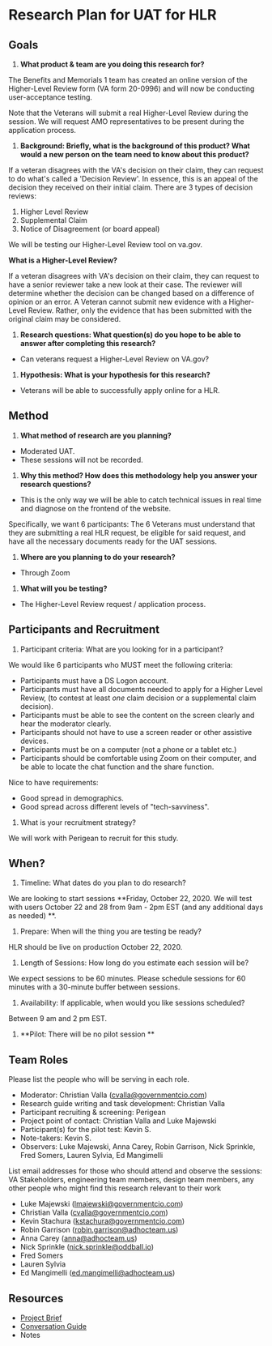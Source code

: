 #
# **Research Plan for UAT for HLR**

## **Goals**

1. **What product &amp; team are you doing this research for?**

The Benefits and Memorials 1 team has created an online version of the Higher-Level Review form (VA form 20-0996) and will now be conducting user-acceptance testing.

Note that the Veterans will submit a real Higher-Level Review during the session. We will request AMO representatives to be present during the application process.

1. **Background: Briefly, what is the background of this product? What would a new person on the team need to know about this product?**

If a veteran disagrees with the VA&#39;s decision on their claim, they can request to do what&#39;s called a &#39;Decision Review&#39;. In essence, this is an appeal of the decision they received on their initial claim. There are 3 types of decision reviews:

1. Higher Level Review
2. Supplemental Claim
3. Notice of Disagreement (or board appeal)

We will be testing our Higher-Level Review tool on va.gov.

**What is a Higher-Level Review?**

If a veteran disagrees with VA&#39;s decision on their claim, they can request to have a senior reviewer take a new look at their case. The reviewer will determine whether the decision can be changed based on a difference of opinion or an error. A Veteran cannot submit new evidence with a Higher-Level Review. Rather, only the evidence that has been submitted with the original claim may be considered.

1. **Research questions: What question(s) do you hope to be able to answer after completing this research?**

- Can veterans request a Higher-Level Review on VA.gov?

1. **Hypothesis: What is your hypothesis for this research?**

- Veterans will be able to successfully apply online for a HLR.

## **Method**

1. **What method of research are you planning?**

- Moderated UAT.
- These sessions will not be recorded.

1. **Why this method? How does this methodology help you answer your research questions?**

- This is the only way we will be able to catch technical issues in real time and diagnose on the frontend of the website.

Specifically, we want 6 participants: The 6 Veterans must understand that they are submitting a real HLR request, be eligible for said request, and have all the necessary documents ready for the UAT sessions.

1. **Where are you planning to do your research?**

- Through Zoom

1. **What will you be testing?**

- The Higher-Level Review request / application process.

## **Participants and Recruitment**

1. Participant criteria: What are you looking for in a participant?

We would like 6 participants who MUST meet the following criteria:

- Participants must have a DS Logon account.
- Participants must have all documents needed to apply for a Higher Level Review, (to contest at least _one_ claim decision or a supplemental claim decision).
- Participants must be able to see the content on the screen clearly and hear the moderator clearly.
- Participants should not have to use a screen reader or other assistive devices.
- Participants must be on a computer (not a phone or a tablet etc.)
- Participants should be comfortable using Zoom on their computer, and be able to locate the chat function and the share function.

Nice to have requirements:

- Good spread in demographics.
- Good spread across different levels of &quot;tech-savviness&quot;.

1. What is your recruitment strategy?

We will work with Perigean to recruit for this study.

## **When?**

1. Timeline: What dates do you plan to do research?

We are looking to start sessions \*\*Friday, October 22, 2020. We will test with users October 22 and 28 from 9am - 2pm EST (and any additional days as needed)  \*\*.

1. Prepare: When will the thing you are testing be ready?

HLR should be live on production October 22, 2020.

1. Length of Sessions: How long do you estimate each session will be?

We expect sessions to be 60 minutes. Please schedule sessions for 60 minutes with a 30-minute buffer between sessions.

1. Availability: If applicable, when would you like sessions scheduled?

Between 9 am and 2 pm EST.

1. \*\*Pilot: There will be no pilot session \*\*

## **Team Roles**

Please list the people who will be serving in each role.

- Moderator: Christian Valla (cvalla@governmentcio.com)
- Research guide writing and task development: Christian Valla
- Participant recruiting &amp; screening: Perigean
- Project point of contact: Christian Valla and Luke Majewski
- Participant(s) for the pilot test: Kevin S.
- Note-takers: Kevin S.
- Observers: Luke Majewski, Anna Carey, Robin Garrison, Nick Sprinkle, Fred Somers, Lauren Sylvia, Ed Mangimelli

List email addresses for those who should attend and observe the sessions: VA Stakeholders, engineering team members, design team members, any other people who might find this research relevant to their work

- Luke Majewski (lmajewski@governmentcio.com)
- Christian Valla (cvalla@governmentcio.com)
- Kevin Stachura (kstachura@governmentcio.com)
- Robin Garrison (robin.garrison@adhocteam.us)
- Anna Carey (anna@adhocteam.us)
- Nick Sprinkle (nick.sprinkle@oddball.io)
- Fred Somers
- Lauren Sylvia
- Ed Mangimelli (ed.mangimelli@adhocteam.us)

## **Resources**

- [Project Brief](https://github.com/department-of-veterans-affairs/va.gov-team/tree/master/products/disability/disability-compensation-claim/bdd)
- [Conversation Guide](https://github.com/department-of-veterans-affairs/va.gov-team/tree/master/products/disability/disability-compensation-claim/bdd/BDD%20Research/UAT-August-2020)
- Notes
